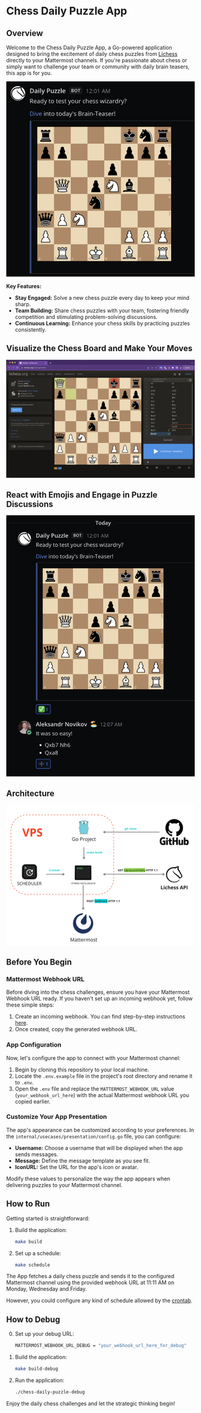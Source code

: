 # Chess Daily Puzzle App

## Overview

Welcome to the Chess Daily Puzzle App, a Go-powered application designed to bring the excitement of daily chess puzzles from [Lichess](https://lichess.org/) directly to your Mattermost channels. If you're passionate about chess or simply want to challenge your team or community with daily brain teasers, this app is for you.

![App Screenshot](pics/post.png)

**Key Features:**
- **Stay Engaged:** Solve a new chess puzzle every day to keep your mind sharp.
- **Team Building:** Share chess puzzles with your team, fostering friendly competition and stimulating problem-solving discussions.
- **Continuous Learning:** Enhance your chess skills by practicing puzzles consistently.

## Visualize the Chess Board and Make Your Moves

![Redirect to Board](pics/solve.png)

## React with Emojis and Engage in Puzzle Discussions

![Discuss with Your Team](pics/reply.png)

## Architecture

![Architecture](pics/architecture.png)

## Before You Begin

### Mattermost Webhook URL

Before diving into the chess challenges, ensure you have your Mattermost Webhook URL ready. If you haven't set up an incoming webhook yet, follow these simple steps:

1. Create an incoming webhook. You can find step-by-step instructions [here](https://developers.mattermost.com/integrate/webhooks/incoming/).
2. Once created, copy the generated webhook URL.

### App Configuration

Now, let's configure the app to connect with your Mattermost channel:

1. Begin by cloning this repository to your local machine.
2. Locate the `.env.example` file in the project's root directory and rename it to `.env`.
3. Open the `.env` file and replace the `MATTERMOST_WEBHOOK_URL` value (`your_webhook_url_here`) with the actual Mattermost webhook URL you copied earlier.

### Customize Your App Presentation

The app's appearance can be customized according to your preferences. In the `internal/usecases/presentation/config.go` file, you can configure:

- **Username:** Choose a username that will be displayed when the app sends messages.
- **Message:** Define the message template as you see fit.
- **IconURL:** Set the URL for the app's icon or avatar.

Modify these values to personalize the way the app appears when delivering puzzles to your Mattermost channel.

## How to Run

Getting started is straightforward:

1. Build the application:

   ```bash
   make build
   ```

2. Set up a schedule:

   ```bash
   make schedule
   ```
   
The App fetches a daily chess puzzle and sends it to the configured Mattermost channel using the provided webhook URL at 11:11 AM on Monday, Wednesday and Friday.

However, you could configure any kind of schedule allowed by the [crontab](https://man7.org/linux/man-pages/man5/crontab.5.html).

## How to Debug

0. Set up your debug URL:

   ```bash
   MATTERMOST_WEBHOOK_URL_DEBUG = "your_webhook_url_here_for_debug"
   ```

1. Build the application:

   ```bash
   make build-debug
   ```

2. Run the application:

   ```bash
   ./chess-daily-puzzle-debug
   ```
   
Enjoy the daily chess challenges and let the strategic thinking begin!